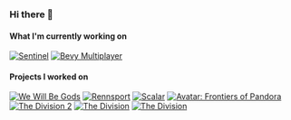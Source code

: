 ### Hi there 👋

#### What I'm currently working on

[![Sentinel](https://img.youtube.com/vi/hLvy7l0beV0/mqdefault.jpg)](https://www.youtube.com/watch?v=hLvy7l0beV0)
[![Bevy Multiplayer](https://img.youtube.com/vi/ESVEXQLZhwQ/mqdefault.jpg)](https://www.youtube.com/watch?v=ESVEXQLZhwQ)


#### Projects I worked on

[![We Will Be Gods](https://img.youtube.com/vi/07HL78NeC6c/default.jpg)](https://www.youtube.com/watch?v=07HL78NeC6c)
[![Rennsport](https://img.youtube.com/vi/CsTsAPN_xcI/default.jpg)](https://www.youtube.com/watch?v=CsTsAPN_xcI)
[![Scalar](https://img.youtube.com/vi/B_Fkyj2GYeo/default.jpg)](https://youtu.be/B_Fkyj2GYeo)
[![Avatar: Frontiers of Pandora](https://img.youtube.com/vi/Axmg1E4HrVE/default.jpg)](https://youtu.be/Axmg1E4HrVE)
[![The Division 2](https://img.youtube.com/vi/MtiGg0P0Kyg/default.jpg)](https://youtu.be/MtiGg0P0Kyg)
[![The Division](https://img.youtube.com/vi/njfj6KwEAfg/default.jpg)](https://youtu.be/njfj6KwEAfg)
[![The Division](https://img.youtube.com/vi/4h8EDGWCYks/default.jpg)](https://youtu.be/4h8EDGWCYks)

